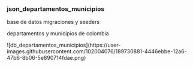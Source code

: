 <h3> json_departamentos_municipios</h3>
<p>base de datos migraciones y seeders</p>
<p>departamentos y municipios de colombia</p>
![db_departamentos_municipios](https://user-images.githubusercontent.com/102004076/189730881-4446ebbe-12a6-47b6-8b06-5e890714fdae.png)

